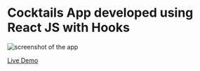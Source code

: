 # Cocktails App developed using React JS with Hooks

![screenshot of the app](https://raw.githubusercontent.com/praveenorugantitech/praveenorugantitech-reactjs-projects/master/praveenorugantitech-cocktails/src/images/screenshot.PNG "Cocktails App")


[Live Demo](https://praveenorugantitech-cocktails.firebaseapp.com/)




